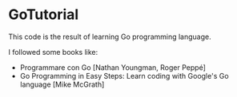 # GoTutorial

This code is the result of learning Go programming language.

I followed some books like:

- Programmare con Go [Nathan Youngman, Roger Peppé]
- Go Programming in Easy Steps: Learn coding with Google's Go language [Mike McGrath]
